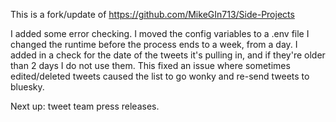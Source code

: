 This is a fork/update of https://github.com/MikeGIn713/Side-Projects 

I added some error checking.
I moved the config variables to a .env file
I changed the runtime before the process ends to a week, from a day.
I added in a check for the date of the tweets it's pulling in, and if they're older than 2 days I do not use them. This fixed an issue where sometimes edited/deleted tweets caused the list to go wonky and re-send tweets to bluesky.

Next up:
tweet team press releases.
